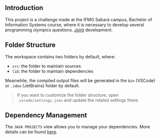 ## Introduction

This project is a challenge made at the IFMG Sabará campus, Bachelor of Information Systems course, where it is necessary to develop several programming olympics questions. [Joint](https://github.com/RodrigoCardoso-1007) development.

## Folder Structure

The workspace contains two folders by default, where:

- `src`: the folder to maintain sources
- `lib`: the folder to maintain dependencies

Meanwhile, the compiled output files will be generated in the `bin` (VSCode) or `.idea` (JetBrains) folder by default.

> If you want to customize the folder structure, open `.vscode/settings.json` and update the related settings there.

## Dependency Management

The `JAVA PROJECTS` view allows you to manage your dependencies. More details can be found [here](https://github.com/microsoft/vscode-java-dependency#manage-dependencies).
